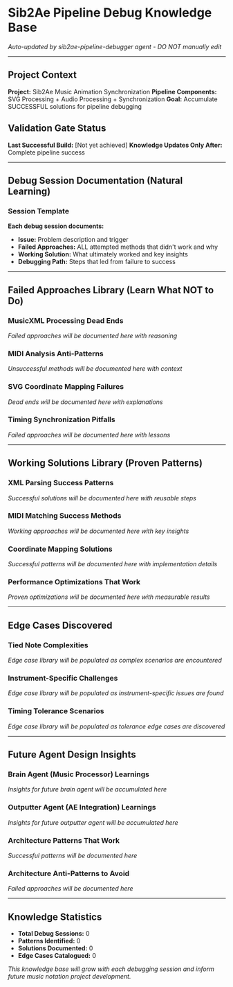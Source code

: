 # Sib2Ae Pipeline Debug Knowledge Base

*Auto-updated by sib2ae-pipeline-debugger agent - DO NOT manually edit*

---

## Project Context
**Project:** Sib2Ae Music Animation Synchronization
**Pipeline Components:** SVG Processing + Audio Processing + Synchronization
**Goal:** Accumulate SUCCESSFUL solutions for pipeline debugging

## Validation Gate Status
**Last Successful Build:** [Not yet achieved]
**Knowledge Updates Only After:** Complete pipeline success

---

## Debug Session Documentation (Natural Learning)

### Session Template
**Each debug session documents:**
- **Issue:** Problem description and trigger
- **Failed Approaches:** ALL attempted methods that didn't work and why
- **Working Solution:** What ultimately worked and key insights
- **Debugging Path:** Steps that led from failure to success

---

## Failed Approaches Library (Learn What NOT to Do)

### MusicXML Processing Dead Ends
*Failed approaches will be documented here with reasoning*

### MIDI Analysis Anti-Patterns  
*Unsuccessful methods will be documented here with context*

### SVG Coordinate Mapping Failures
*Dead ends will be documented here with explanations*

### Timing Synchronization Pitfalls
*Failed approaches will be documented here with lessons*

---

## Working Solutions Library (Proven Patterns)

### XML Parsing Success Patterns
*Successful solutions will be documented here with reusable steps*

### MIDI Matching Success Methods
*Working approaches will be documented here with key insights*

### Coordinate Mapping Solutions  
*Successful patterns will be documented here with implementation details*

### Performance Optimizations That Work
*Proven optimizations will be documented here with measurable results*

---

## Edge Cases Discovered

### Tied Note Complexities
*Edge case library will be populated as complex scenarios are encountered*

### Instrument-Specific Challenges
*Edge case library will be populated as instrument-specific issues are found*

### Timing Tolerance Scenarios
*Edge case library will be populated as tolerance edge cases are discovered*

---

## Future Agent Design Insights

### Brain Agent (Music Processor) Learnings
*Insights for future brain agent will be accumulated here*

### Outputter Agent (AE Integration) Learnings  
*Insights for future outputter agent will be accumulated here*

### Architecture Patterns That Work
*Successful patterns will be documented here*

### Architecture Anti-Patterns to Avoid
*Failed approaches will be documented here*

---

## Knowledge Statistics
- **Total Debug Sessions:** 0
- **Patterns Identified:** 0  
- **Solutions Documented:** 0
- **Edge Cases Catalogued:** 0

*This knowledge base will grow with each debugging session and inform future music notation project development.*
